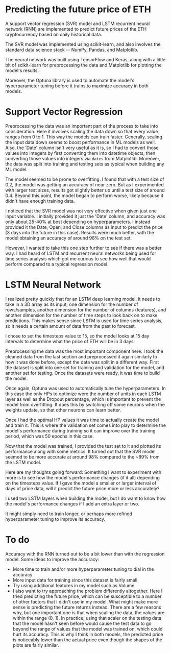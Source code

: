 # Predicting the future price of ETH

A support vector regression (SVR) model and LSTM recurrent neural network (RNN) are implemented to predict future prices of the ETH cryptocurrency based on daily historical data.

The SVR model was implemented using scikit-learn, and also involves the standard data science stack -- NumPy, Pandas, and Matplotlib.

The neural network was built using TensorFlow and Keras, along with a little bit of scikit-learn for preprocessing the data and Matplotlib for plotting the model's results.

Moreover, the Optuna library is used to automate the model's hyperparameter tuning before it trains to maximize accuracy in both models.

# Support Vector Regression

Preprocessing the data was an important part of the process to take into consideration. Here it involves scaling the data down so that every value ranges from 0 to 1. This way the models can train faster. Generally, scaling the input data down seems to boost performance in ML models as well. Also, the 'Date' column isn't very useful as it is, so I had to convert those values into integers by first converting them into datetime objects, then converting those values into integers via `dates` from Matplotlib. Moreover, the data was split into training and testing sets as typical when building any ML model.

The model seemed to be prone to overfitting. I found that with a test size of 0.2, the model was getting an accuracy of near zero. But as I experimented with larger test sizes, results got slightly better up until a test size of around 0.4. Beyond this point, the model began to perform worse, likely because it didn't have enough training data. 

I noticed that the SVR model was not very effective when given just one input variable. I initially provided it just the 'Date' column, and accuracy was only about 25-40% at best depending on hyperparameters. I instead provided it the Date, Open, and Close columns as input to predict the price (3 days into the future in this case). Results were much better, with the model obtaining an accuracy of around 98% on the test set.

However, I wanted to take this one step further to see if there was a better way. I had heard of LSTM and recurrent neural networks being used for time series analysis which got me curious to see how well that would perform compared to a typical regression model.

# LSTM Neural Network

I realized pretty quickly that for an LSTM deep learning model, it needs to take in a 3D array as its input; one dimension for the number of rows/samples, another dimension for the number of columns (features), and another dimension for the number of time steps to look back on to make predictions. This makes sense since LSTM is used for time series analysis, so it needs a certain amount of data from the past to forecast.

I chose to set the timesteps value to 15, so the model looks at 15 day intervals to determine what the price of ETH will be in 3 days.

Preprocessing the data was the most important component here. I took the cleaned data from the last section and preprocessed it again similarly to how it was done before, except the data was split in a different way. First the dataset is split into one set for training and validation for the model, and another set for testing. Once the datasets were ready, it was time to build the model.

Once again, Optuna was used to automatically tune the hyperparameters. In this case the only HPs to optimize were the number of units in each LSTM layer as well as the Dropout percentage, which is important to prevent the model from overfitting. It does this by switching off some neurons when the weights update, so that other neurons can learn better.

Once I had the optimal HP values it was time to actually create the model and train it. This is where the validation set comes into play to determine the model's performance during training so it can improve over the training period, which was 50 epochs in this case.

Now that the model was trained, I provided the test set to it and plotted its performance along with some metrics. It turned out that the SVR model seemed to be more accurate at around 98% compared to the ~89% from the LSTM model.

Here are my thoughts going forward:
Something I want to experiment with more is to see how the model's performance changes (if it all) depending on the timesteps value. If I gave the model a smaller or larger interval of days of price data, will it predict the future price more or less accurately?

I used two LSTM layers when building the model, but I do want to know how the model's performance changes if I add an extra layer or two.

It might simply need to train longer, or perhaps more refined hyperparameter tuning to improve its accuracy.

# To do
Accuracy with the RNN turned out to be a bit lower than with the regression model. Some ideas to improve the accuracy:
- More time to train and/or more hyperparameter tuning to dial in the accuracy
- More input data for training since this dataset is fairly small
- Try using additional features in my model such as Volume
- I also want to try approaching the problem differently altogether. Here I tried predicting the future price, which can be susceptible to a number of other factors that I didn't use in my model. What might make more sense is predicting the future returns instead. There are a few reasons why, but one important one is that when scaling the data, the values are within the range (0, 1). In practice, using that scaler on the testing data that the model hasn't seen before would cause the test data to go beyond the range of values that the model was trained on, which could hurt its accuracy. This is why I think in both models, the predicted price is noticeably lower than the actual price even though the shapes of the plots are fairly similar.
